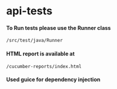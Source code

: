 # api-tests

#### To Run tests please use the Runner class
    /src/test/java/Runner

#### HTML report is available at
    /cucumber-reports/index.html


#### Used guice for dependency injection
